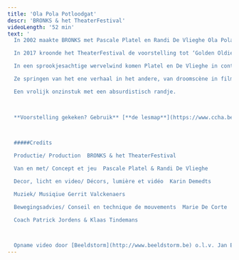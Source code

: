 ```yaml
---
title: 'Ola Pola Potloodgat'
descr: 'BRONKS & het TheaterFestival'
videoLength: '52 min'
text: '
  In 2002 maakte BRONKS met Pascale Platel en Randi De Vlieghe Ola Pola Potloodgat. Uitverkochte zalen, ellenlange tournees in binnen- en buitenland én winnaar van de Grote TheaterFestivalprijs.

  In 2017 kroonde het TheaterFestival de voorstelling tot ‘Golden Oldie’. Ola Pola Potloodgat werd voor de gelegenheid vanonder het stof gehaald en opnieuw getoond aan een breed publiek.Mensen die de voorstelling ooit zagen herinnerden zich plots weer waarom ze het toen zo goed vonden en een nieuw publiek raakte instant verliefd. Ontdek nu zelf wat Ola Pola Potloodgat zo uniek maakt. Misschien is je volgende kans pas over 15 jaar, aarzel dus niet.

  In een sprookjesachtige wervelwind komen Platel en De Vlieghe in contact met zeerovers, piranha’s, krokodillen en olifanten.

  Ze springen van het ene verhaal in het andere, van droomscène in filmpje in dansje in gevecht.

  Een vrolijk onzinstuk met een absurdistisch randje.

  ‍

  **Voorstelling gekeken? Gebruik** [**de lesmap**](https://www.ccha.be/cms_files/File/Lesmap/Ola%20pola%20def%20lesmap.pdf) **voor nog meer plezier.**

  ‍

  #####Credits

  Productie/ Production  BRONKS & het TheaterFestival

  Van en met/ Concept et jeu  Pascale Platel & Randi De Vlieghe

  Decor, licht en video/ Décors, lumière et vidéo  Karin Demedts

  Muziek/ Musiqiue Gerrit Valckenaers

  Bewegingsadvies/ Conseil en technique de mouvements  Marie De Corte

  Coach Patrick Jordens & Klaas Tindemans

  ‍

  Opname video door [Beeldstorm](http://www.beeldstorm.be) o.l.v. Jan Bosteels'
---
```

